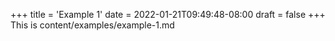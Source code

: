 +++
title = 'Example 1'
date = 2022-01-21T09:49:48-08:00
draft = false
+++
This is content/examples/example-1.md
